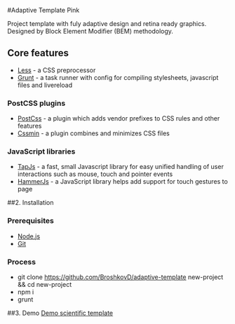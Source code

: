 #Adaptive Template Pink

Project template with fuly adaptive design and retina ready graphics. Designed by Block Element Modifier (BEM) methodology.

## Core features

* [Less](http://lesscss.org/) - a CSS preprocessor
* [Grunt](http://gruntjs.com/) - a task runner with config for compiling stylesheets, javascript files and livereload

### PostCSS plugins

* [PostCss](https://github.com/postcss/postcss) - a plugin which adds vendor prefixes to CSS rules and other features
* [Cssmin](https://github.com/gruntjs/grunt-contrib-cssmin) - a plugin combines and minimizes CSS files

### JavaScript libraries
* [TapJs](https://github.com/pukhalski/tap) - a fast, small Javascript library for easy unified handling of user interactions such as mouse, touch and pointer events
* [HammerJs](http://hammerjs.github.io/) - a JavaScript library helps add support for touch gestures to page

##2. Installation

### Prerequisites

* [Node.js](https://nodejs.org)
* [Git](https://git-scm.com)

### Process

* git clone https://github.com/BroshkovD/adaptive-template new-project && cd new-project
* npm i
* grunt

##3. Demo
[Demo scientific template](https://broshkovd.github.io/adaptive-template/)
